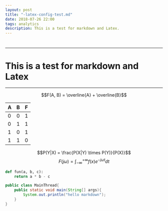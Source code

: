 ```yaml
---
layout: post
title: "-latex-config-test.md"
date: 2018-07-26 22:00
tags: analytics 
description: This is a test for markdown and Latex.
---
```



##
##
##
##
#
#
#
#
----
# This is a test for markdown and Latex

----

$$F(A, B) = \overline{A} + \overline{B}$$

|A|B|F|
|-|-|-|
|0|0|1|
|0|1|1|
|1|0|1|
|1|1|0|

$$P(Y|X) = \frac{P(X|Y) \times P(Y)}{P(X)}$$
$$F(j\omega) = \int^{+\infty}_{-\infty}f(x)e^{-j\omega t}dt$$

```python
def fun(a, b, c):
    return a * b - c

```

```java
public class MainThread{
    public static void main(String[] args){
        System.out.println("hello markdown");
    }
}



```
